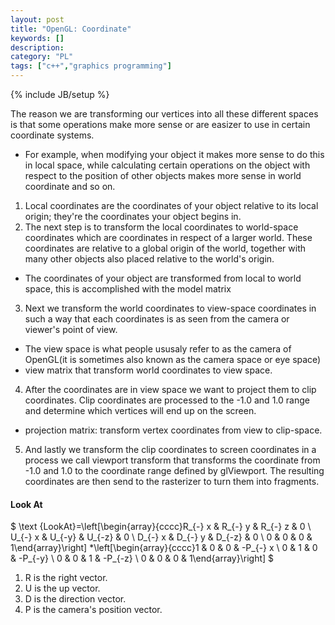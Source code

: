 ```yaml
--- 
layout: post 
title: "OpenGL: Coordinate" 
keywords: [] 
description: 
category: "PL"
tags: ["c++","graphics programming"]
--- 
```

{% include JB/setup %}

The reason we are transforming our vertices into all these different spaces is that some operations
make more sense or are easizer to use in certain coordinate systems.
- For example, when modifying your object it makes more sense to do this in local space, while
  calculating certain operations on the object with respect to the position of other objects makes
  more sense in world coordinate and so on.

1. Local coordinates are the coordinates of your object relative to its local origin; they're the
   coordinates your object begins in.
2. The next step is to transform the local coordinates to world-space coordinates which are
   coordinates in respect of a larger world. These coordinates are relative to a global origin of
   the world, together with many other objects also placed relative to the world's origin.
- The coordinates of your object are transformed from local to world space, this is accomplished
  with the model matrix
3. Next we transform the world coordinates to view-space coordinates in such a way that each
   coordinates is as seen from the camera or viewer's point of view.
- The view space is what people ususaly refer to as the camera of OpenGL(it is sometimes also known
  as the camera space or eye space)
- view matrix that transform world coordinates to view space.
4. After the coordinates are in view space we want to project them to clip coordinates. Clip
   coordinates are processed to the -1.0 and 1.0 range and determine which vertices will end up on
   the screen.
- projection matrix: transform vertex coordinates from view to clip-space.
5. And lastly we transform the clip coordinates to screen coordinates in a process we call viewport
   transform that transforms the coordinate from -1.0 and 1.0 to the coordinate range defined by
   glViewport. The resulting coordinates are then send to the rasterizer to turn them into
   fragments.


#### Look At
$
\text {LookAt}=\left[\begin{array}{cccc}R_{-} x & R_{-} y & R_{-} z & 0 \\ U_{-} x & U_{-y} & U_{-z}
& 0 \\ D_{-} x & D_{-} y & D_{-z} & 0 \\ 0 & 0 & 0 & 1\end{array}\right] *\left[\begin{array}{cccc}1
& 0 & 0 & -P_{-} x \\ 0 & 1 & 0 & -P_{-y} \\ 0 & 0 & 1 & -P_{-z} \\ 0 & 0 & 0 & 1\end{array}\right]
$
1. R is the right vector.
2. U is the up vector.
3. D is the direction vector.
4. P is the camera's position vector.

